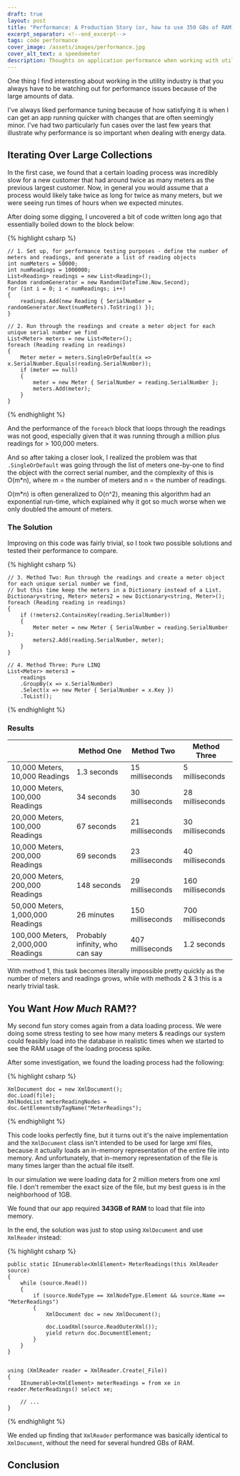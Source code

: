 ```yaml
---
draft: true
layout: post
title: "Performance: A Production Story (or, how to use 350 GBs of RAM)"
excerpt_separator: <!--end_excerpt-->
tags: code performance
cover_image: /assets/images/performance.jpg
cover_alt_text: a speedometer
description: Thoughts on application performance when working with utility energy data
---
```

One thing I find interesting about working in the utility industry is that you always have to be watching out for performance issues because of the large amounts of data.

<!--end_excerpt-->

I've always liked performance tuning because of how satisfying it is when I can get an app running quicker with changes that are often seemingly minor. I've had two particularly fun cases over the last few years that illustrate why performance is so important when dealing with energy data.

## Iterating Over Large Collections
In the first case, we found that a certain loading process was incredibly slow for a new customer that had around twice as many meters as the previous largest customer. Now, in general you would assume that a process would likely take twice as long for twice as many meters, but we were seeing run times of hours when we expected minutes.

After doing some digging, I uncovered a bit of code written long ago that essentially boiled down to the block below:

{% highlight csharp %}

    // 1. Set up, for performance testing purposes - define the number of meters and readings, and generate a list of reading objects
    int numMeters = 50000;
    int numReadings = 1000000;
    List<Reading> readings = new List<Reading>();
    Random randomGenerator = new Random(DateTime.Now.Second);
    for (int i = 0; i < numReadings; i++)
    {
        readings.Add(new Reading { SerialNumber = randomGenerator.Next(numMeters).ToString() });
    }

    // 2. Run through the readings and create a meter object for each unique serial number we find
    List<Meter> meters = new List<Meter>();
    foreach (Reading reading in readings)
    {
        Meter meter = meters.SingleOrDefault(x => x.SerialNumber.Equals(reading.SerialNumber));
        if (meter == null)
        {
            meter = new Meter { SerialNumber = reading.SerialNumber };
            meters.Add(meter);
        }
    }

{% endhighlight %}

And the performance of the `foreach` block that loops through the readings was not good, especially given that it was running through a million plus readings for > 100,000 meters.

And so after taking a closer look, I realized the problem was that `.SingleOrDefault` was going through the list of meters one-by-one to find the object with the correct serial number, and the complexity of this is O(m*n), where m = the number of meters and n = the number of readings.

O(m*n) is often generalized to O(n^2), meaning this algorithm had an exponential run-time, which explained why it got so much worse when we only doubled the amount of meters.

### The Solution
Improving on this code was fairly trivial, so I took two possible solutions and tested their performance to compare.

{% highlight csharp %}

    // 3. Method Two: Run through the readings and create a meter object for each unique serial number we find,
    // but this time keep the meters in a Dictionary instead of a List.
    Dictionary<string, Meter> meters2 = new Dictionary<string, Meter>();
    foreach (Reading reading in readings)
    {
        if (!meters2.ContainsKey(reading.SerialNumber))
        {
            Meter meter = new Meter { SerialNumber = reading.SerialNumber };
            meters2.Add(reading.SerialNumber, meter);
        }
    }

    // 4. Method Three: Pure LINQ
    List<Meter> meters3 = 
        readings
        .GroupBy(x => x.SerialNumber)
        .Select(x => new Meter { SerialNumber = x.Key })
        .ToList();

{% endhighlight %}

### Results
||Method One|Method Two|Method Three|
|---|---|---|---|
|10,000 Meters, 10,000 Readings|1.3 seconds|15 milliseconds|5 milliseconds
|10,000 Meters, 100,000 Readings|34 seconds|30 milliseconds|28 milliseconds
|20,000 Meters, 100,000 Readings|67 seconds|21 milliseconds|30 milliseconds
|10,000 Meters, 200,000 Readings|69 seconds|23 milliseconds|40 milliseconds
|20,000 Meters, 200,000 Readings|148 seconds|29 milliseconds|160 milliseconds
|50,000 Meters, 1,000,000 Readings|26 minutes|150 milliseconds|700 milliseconds
|100,000 Meters, 2,000,000 Readings|Probably infinity, who can say|407 milliseconds|1.2 seconds

With method 1, this task becomes literally impossible pretty quickly as the number of meters and readings grows, while with methods 2 & 3 this is a nearly trivial task.

## You Want *How Much* RAM??
My second fun story comes again from a data loading process. We were doing some stress testing to see how many meters & readings our system could feasibly load into the database in realistic times when we started to see the RAM usage of the loading process spike.

After some investigation, we found the loading process had the following:

{% highlight csharp %}

    XmlDocument doc = new XmlDocument();
    doc.Load(file);
    XmlNodeList meterReadingNodes = doc.GetElementsByTagName("MeterReadings");

{% endhighlight %}

This code looks perfectly fine, but it turns out it's the naive implementation and the `XmlDocument` class isn't intended to be used for large xml files, because it actually loads an in-memory representation of the entire file into memory. And unfortunately, that in-memory representation of the file is many times larger than the actual file itself.

In our simulation we were loading data for 2 million meters from one xml file. I don't remember the exact size of the file, but my best guess is in the neighborhood of 1GB.

We found that our app required **343GB of RAM** to load that file into memory. 

In the end, the solution was just to stop using `XmlDocument` and use `XmlReader` instead:

{% highlight csharp %}

    public static IEnumerable<XmlElement> MeterReadings(this XmlReader source)
    {
        while (source.Read())
        {
            if (source.NodeType == XmlNodeType.Element && source.Name == "MeterReadings")
            {
                XmlDocument doc = new XmlDocument();

                doc.LoadXml(source.ReadOuterXml());
                yield return doc.DocumentElement;
            }
        }
    }


    using (XmlReader reader = XmlReader.Create(_File))
    {
        IEnumerable<XmlElement> meterReadings = from xe in reader.MeterReadings() select xe;

        // ...
    }

{% endhighlight %}

We ended up finding that `XmlReader` performance was basically identical to `XmlDocument`, without the need for several hundred GBs of RAM.

## Conclusion


